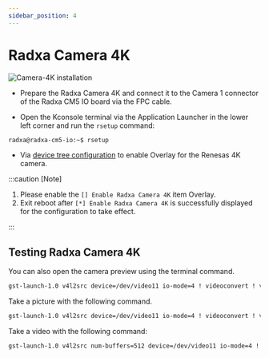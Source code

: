 ```yaml
---
sidebar_position: 4
---
```


# Radxa Camera 4K

![Camera-4K installation](/img/cm5/cm5io-4k-camera-connected.webp)  

- Prepare the Radxa Camera 4K and connect it to the Camera 1 connector of the Radxa CM5 IO board via the FPC cable.

- Open the Kconsole terminal via the Application Launcher in the lower left corner and run the `rsetup` command:

```bash
radxa@radxa-cm5-io:~$ rsetup
```

- Via [device tree configuration](../radxa-os/sys-config/rsetup#overlays) to enable Overlay for the Renesas 4K camera.

:::caution [Note]

1. Please enable the `[] Enable Radxa Camera 4K` item Overlay.
2. Exit reboot after `[*] Enable Radxa Camera 4K` is successfully displayed for the configuration to take effect.

:::

## Testing Radxa Camera 4K

You can also open the camera preview using the terminal command.

```bash
gst-launch-1.0 v4l2src device=/dev/video11 io-mode=4 ! videoconvert ! video/x-raw,format=NV12,width=1920,height=1080 ! xvimagesink
```

Take a picture with the following command.

```bash
gst-launch-1.0 v4l2src device=/dev/video11 io-mode=4 ! videoconvert ! video/x-raw,format=NV12,width=1920,height=1080 ! jpegenc ! multifilesink location=file.name.jpg
```

Take a video with the following command: 
```bash
gst-launch-1.0 v4l2src num-buffers=512 device=/dev/video11 io-mode=4 ! videoconvert ! video/x-raw, format=NV12, width=1920, height=1080, framerate=30/1 ! tee name=t ! queue ! mpph264enc ! queue ! h264parse ! mpegtsmux ! filesink location=/home/radxa/file.name.mp4
```
